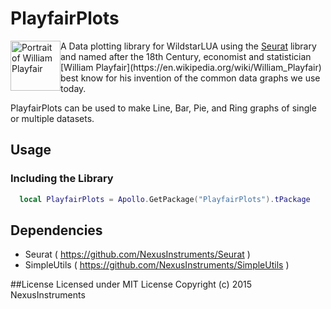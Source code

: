 # PlayfairPlots
<img src="http://www.ewht.org.uk/uploads/news/id188/William%20Playfair.jpg" alt="Portrait of William Playfair" style="float: left; display: inline-block;" width="80"/>
A Data plotting library for WildstarLUA using the <a href="">Seurat</a> library and named after the 18th Century, economist and statistician [William Playfair](https://en.wikipedia.org/wiki/William_Playfair) best know for his invention of the common data graphs we use today.

PlayfairPlots can be used to make Line, Bar, Pie, and Ring graphs of single or multiple datasets.

## Usage
### Including the Library
```lua
  local PlayfairPlots = Apollo.GetPackage("PlayfairPlots").tPackage
```

## Dependencies
* Seurat  ( https://github.com/NexusInstruments/Seurat )
* SimpleUtils  ( https://github.com/NexusInstruments/SimpleUtils )

##License
Licensed under MIT License
Copyright (c) 2015 NexusInstruments
